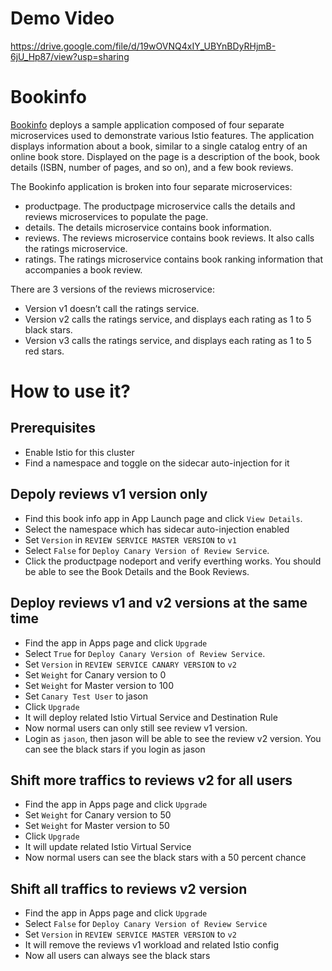 # Demo Video

https://drive.google.com/file/d/19wOVNQ4xIY_UBYnBDyRHjmB-6jU_Hp87/view?usp=sharing

# Bookinfo

[Bookinfo](https://istio.io/docs/examples/bookinfo/) deploys a sample application composed of four separate microservices used to demonstrate various Istio features. The application displays information about a book, similar to a single catalog entry of an online book store. Displayed on the page is a description of the book, book details (ISBN, number of pages, and so on), and a few book reviews.

The Bookinfo application is broken into four separate microservices:

* productpage. The productpage microservice calls the details and reviews microservices to populate the page.
* details. The details microservice contains book information.
* reviews. The reviews microservice contains book reviews. It also calls the ratings microservice.
* ratings. The ratings microservice contains book ranking information that accompanies a book review.

There are 3 versions of the reviews microservice:

* Version v1 doesn’t call the ratings service.
* Version v2 calls the ratings service, and displays each rating as 1 to 5 black stars.
* Version v3 calls the ratings service, and displays each rating as 1 to 5 red stars.

# How to use it?

## Prerequisites

* Enable Istio for this cluster
* Find a namespace and toggle on the sidecar auto-injection for it

## Depoly reviews v1 version only

* Find this book info app in App Launch page and click `View Details`.
* Select the namespace which has sidecar auto-injection enabled
* Set `Version` in `REVIEW SERVICE MASTER VERSION` to `v1`
* Select `False` for `Deploy Canary Version of Review Service`.
* Click the productpage nodeport and verify everthing works. You should be able to see the Book Details and the Book Reviews.

## Deploy reviews v1 and v2 versions at the same time

* Find the app in Apps page and click `Upgrade`
* Select `True` for `Deploy Canary Version of Review Service`. 
* Set `Version` in `REVIEW SERVICE CANARY VERSION` to `v2`
* Set `Weight` for Canary version to 0
* Set `Weight` for Master version to 100
* Set `Canary Test User` to jason
* Click `Upgrade`
* It will deploy related Istio Virtual Service and Destination Rule
* Now normal users can only still see review v1 version.
* Login as `jason`, then jason will be able to see the review v2 version. You can see the black stars if you login as jason

## Shift more traffics to reviews v2 for all users

* Find the app in Apps page and click `Upgrade`
* Set `Weight` for Canary version to 50
* Set `Weight` for Master version to 50
* Click `Upgrade`
* It will update related Istio Virtual Service
* Now normal users can see the black stars with a 50 percent chance

## Shift all traffics to reviews v2 version

* Find the app in Apps page and click `Upgrade`
* Select `False` for `Deploy Canary Version of Review Service`
* Set `Version` in `REVIEW SERVICE MASTER VERSION` to `v2`
* It will remove the reviews v1 workload and related Istio config
* Now all users can always see the black stars
